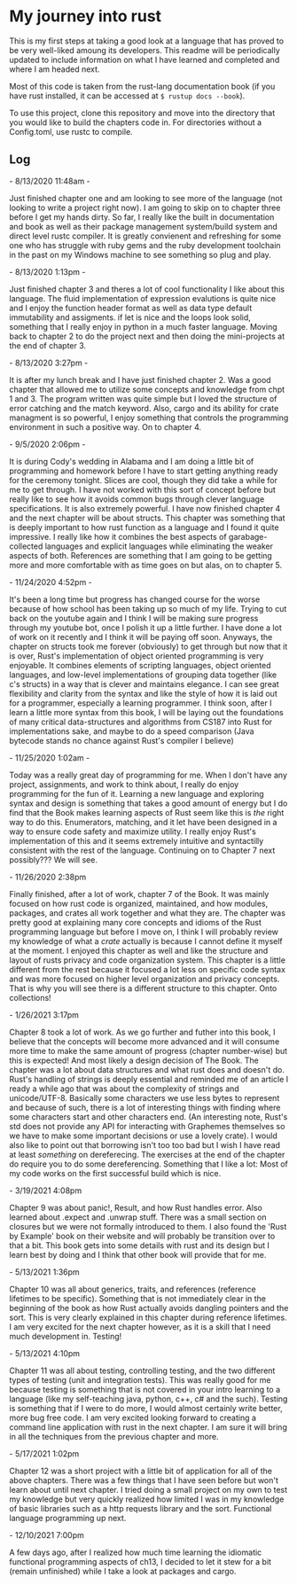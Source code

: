 # My journey into rust

This is my first steps at taking a good look at a language that has proved to be very well-liked amoung its developers. This readme will be periodically updated to include information on what I have learned and completed and where I am headed next.

Most of this code is taken from the rust-lang documentation book (if you have rust installed, it can be accessed at ```$ rustup docs --book```).

To use this project, clone this repository and move into the directory that you would like to build the chapters code in. For directories without a Config.toml, use rustc to compile.

## Log

\- 8/13/2020 11:48am -

Just finished chapter one and am looking to see more of the language (not looking to write a project right now). I am going to skip on to chapter three before I get my hands dirty. So far, I really like the built in documentation and book as well as their package management system/build system and direct level rustc compiler. It is greatly convienent and refreshing for some one who has struggle with ruby gems and the ruby development toolchain in the past on my Windows machine to see something so plug and play.

\- 8/13/2020 1:13pm -

Just finished chapter 3 and theres a lot of cool functionality I like about this language. The fluid implementation of expression evalutions is quite nice and I enjoy the function header format as well as data type default immutability and assigments. if let is nice and the loops look solid, something that I really enjoy in python in a much faster language. Moving back to chapter 2 to do the project next and then doing the mini-projects at the end of chapter 3.

\- 8/13/2020 3:27pm -

It is after my lunch break and I have just finished chapter 2. Was a good chapter that allowed me to utilize some concepts and knowledge from chpt 1 and 3. The program written was quite simple but I loved the structure of error catching and the match keyword. Also, cargo and its ability for crate managment is so powerful, I enjoy something that controls the programming environment in such a positive way. On to chapter 4.

\- 9/5/2020 2:06pm -

It is during Cody's wedding in Alabama and I am doing a little bit of programming and homework before I have to start getting anything ready for the ceremony tonight. Slices are cool, though they did take a while for me to get through. I have not worked with this sort of concept before but really like to see how it avoids common bugs through clever language specifications. It is also extremely powerful. I have now finished chapter 4 and the next chapter will be about structs. This chapter was something that is deeply important to how rust function as a language and I found it quite impressive. I really like how it combines the best aspects of garabage-collected languages and explicit languages while eliminating the weaker aspects of both. References are something that I am going to be getting more and more comfortable with as time goes on but alas, on to chapter 5.

\- 11/24/2020 4:52pm - 

It's been a long time but progress has changed course for the worse because of how school has been taking up so much of my life. Trying to cut back on the youtube again and I think I will be making sure progress through my youtube bot, once I polish it up a little further. I  have done a lot of work on it recently and I think it will be paying off soon. Anyways, the chapter on structs took me forever (obviously) to get through but now that it is over, Rust's implementation of object oriented programming is very enjoyable. It combines elements of scripting languages, object oriented languages, and low-level implementations of grouping data together (like c's structs) in a way that is clever and maintains elegance. I can see great flexibility and clarity from the syntax and like the style of how it is laid out for a programmer, especially a learning programmer. I think soon, after I learn a little more syntax from this book, I will be laying out the foundations of many critical data-structures and algorithms from CS187 into Rust for implementations sake, and maybe to do a speed comparison (Java bytecode stands no chance against Rust's compiler I believe)

\- 11/25/2020 1:02am -

Today was a really great day of programming for me. When I don't have any project, assignments, and work to think about, I really do enjoy programming for the fun of it. Learning a new language and exploring syntax and design is something that takes a good amount of energy but I do find that the Book makes learning aspects of Rust seem like this is *the* right way to do this. Enumerators, matching, and it let have been designed in a way to ensure code safety and maximize utility. I really enjoy Rust's implementation of this and it seems extremely intuitive and syntactilly consistent with the rest of the language. Continuing on to Chapter 7 next possibly??? We will see.

\- 11/26/2020 2:38pm

Finally finished, after a lot of work, chapter 7 of the Book. It was mainly focused on how rust code is organized, maintained, and how modules, packages, and crates all work together and what they are. The chapter was pretty good at explaining many core concepts and idioms of the Rust programming language but before I move on, I think I will probably review my knowledge of what a *crate* actually is because I cannot define it myself at the moment. I enjoyed this chapter as well and like the structure and layout of rusts privacy and code organization system. This chapter is a little different from the rest because it focused a lot less on specific code syntax and was more focused on higher level organization and privacy concepts. That is why you will see there is a different structure to this chapter. Onto collections!

\- 1/26/2021 3:17pm

Chapter 8 took a lot of work. As we go further and futher into this book, I believe that the concepts will become more advanced and it will consume more time to make the same amount of progress (chapter number-wise) but this is expected! And most likely a design decision of The Book. The chapter was a lot about data structures and what rust does and doesn't do. Rust's handling of strings is deeply essential and reminded me of an article I ready a while ago that was about the complexity of strings and unicode/UTF-8. Basically some characters we use less bytes to represent and because of such, there is a lot of interesting things with finding where some characters start and other characters end. (An interesting note, Rust's std does not provide any API for interacting with Graphemes themselves so we have to make some important decisions or use a lovely crate). I would also like to point out that borrowing isn't too too bad but I wish I have read at least *something* on dereferecing. The exercises at the end of the chapter do require you to do some dereferencing. Something that I like a lot: Most of my code works on the first successful build which is nice.

\- 3/19/2021 4:08pm

Chapter 9 was about panic!, Result, and how Rust handles error. Also learned about .expect and .unwrap stuff. There was a small section on closures but we were not formally introduced to them. I also found the 'Rust by Example' book on their website and will probably be transition over to that a bit. This book gets into some details with rust and its design but I learn best by doing and I think that other book will provide that for me.

\- 5/13/2021 1:36pm

Chapter 10 was all about generics, traits, and references (reference lifetimes to be specific). Something that is not immediately clear in the beginning of the book as how Rust actually avoids dangling pointers and the sort. This is very clearly explained in this chapter during reference lifetimes. I am very excited for the next chapter however, as it is a skill that I need much development in. Testing!

\- 5/13/2021 4:10pm

Chapter 11 was all about testing, controlling testing, and the two different types of testing (unit and integration tests). This was really good for me because testing is something that is not covered in your intro learning to a language (like my self-teaching java, python, c++, c# and the such). Testing is something that if I were to do more, I would almost certainly write better, more bug free code. I am very excited looking forward to creating a command line application with rust in the next chapter. I am sure it will bring in all the techniques from the previous chapter and more.

\- 5/17/2021 1:02pm

Chapter 12 was a short project with a little bit of application for all of the above chapters. There was a few things that I have seen before but won't learn about until next chapter. I tried doing a small project on my own to test my knowledge but very quickly realized how limited I was in my knowledge of basic libraries such as a http requests library and the sort. Functional language programming up next.

\- 12/10/2021 7:00pm

A few days ago, after I realized how much time learning the idiomatic functional programming aspects of ch13, I decided to let it stew for a bit  (remain unfinished) while I take a look at packages and cargo.
